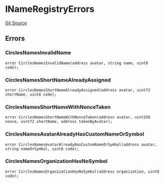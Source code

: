 # INameRegistryErrors
[Git Source](https://github.com/aboutcircles/circles-contracts-v2/blob/9fbbffb44eda7934ea8adf9354e5f09f6b15b8b2/src/errors/Errors.sol)


## Errors
### CirclesNamesInvalidName

```solidity
error CirclesNamesInvalidName(address avatar, string name, uint8 code);
```

### CirclesNamesShortNameAlreadyAssigned

```solidity
error CirclesNamesShortNameAlreadyAssigned(address avatar, uint72 shortName, uint8 code);
```

### CirclesNamesShortNameWithNonceTaken

```solidity
error CirclesNamesShortNameWithNonceTaken(address avatar, uint256 nonce, uint72 shortName, address takenByAvatar);
```

### CirclesNamesAvatarAlreadyHasCustomNameOrSymbol

```solidity
error CirclesNamesAvatarAlreadyHasCustomNameOrSymbol(address avatar, string nameOrSymbol, uint8 code);
```

### CirclesNamesOrganizationHasNoSymbol

```solidity
error CirclesNamesOrganizationHasNoSymbol(address organization, uint8 code);
```

